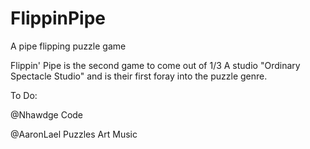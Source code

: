 # FlippinPipe

A pipe flipping puzzle game


Flippin' Pipe is the second game to come out of 1/3 A studio "Ordinary Spectacle Studio" and is their first foray into the puzzle genre.

To Do:

@Nhawdge
Code

@AaronLael
Puzzles 
Art
Music

